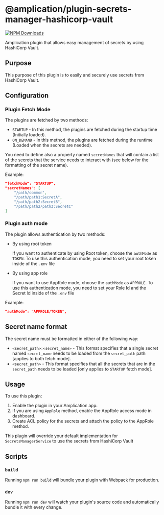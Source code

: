 # @amplication/plugin-secrets-manager-hashicorp-vault

[![NPM Downloads](https://img.shields.io/npm/dt/@amplication/plugin-secrets-manager-hashicorp-vault)](https://www.npmjs.com/package/@amplication/plugin-secrets-manager-hashicorp-vault)

Amplication plugin that allows easy management of secrets by using HashiCorp Vault.

## Purpose

This purpose of this plugin is to easily and securely use secrets from HashiCorp Vault.

## Configuration

### Plugin Fetch Mode

The plugins are fetched by two methods:

- `STARTUP` - In this method, the plugins are fetched during the startup time (Initially loaded).
- `ON_DEMAND` - In this method, the plugins are fetched during the runtime (Loaded when the secrets are needed).

You need to define also a property named `secretNames` that will contain a list of the secrets that the service needs to interact with (see below for the formatting of the secret name).

Example:

```json
"fetchMode": "STARTUP",
"secretNames": [
    "/path/common",
    "/path/path1:SecretA",
    "/path/path2:SecretB",
    "/path/path2/path3:SecretC"
]

```

### Plugin auth mode

The plugin allows authentication by two methods:

- By using root token

  If you want to authenticate by using Root token, choose the `authMode` as `TOKEN`.
  To use this authentication mode, you need to set your root token inside of the `.env` file

- By using app role

  If you want to use AppRole mode, choose the `authMode` as `APPROLE`.
  To use this authentication mode, you need to set your Role Id and the Secret Id inside of the `.env` file

Example:

```json
"authMode": "APPROLE/TOKEN",
```

## Secret name format

The secret name must be formatted in either of the following way:

- `<secret_path>:<secret_name>` - This format specifies that a single secret named `secret_name` needs to be loaded from the `secret_path` path [applies to both fetch mode].
- `<secret_path>` - This format specifies that all the secrets that are in the `secret_path` needs to be loaded [only applies to `STARTUP` fetch mode].

## Usage

To use this plugin:

1. Enable the plugin in your Amplication app.
2. If you are using `AppRole` method, enable the AppRole access mode in dashboard.
3. Create ACL policy for the secrets and attach the policy to the AppRole method.

This plugin will override your default implementation for `SecretsManagerService` to use the secrets from HashiCorp Vault

## Scripts

### `build`

Running `npm run build` will bundle your plugin with Webpack for production.

### `dev`

Running `npm run dev` will watch your plugin's source code and automatically bundle it with every change.
